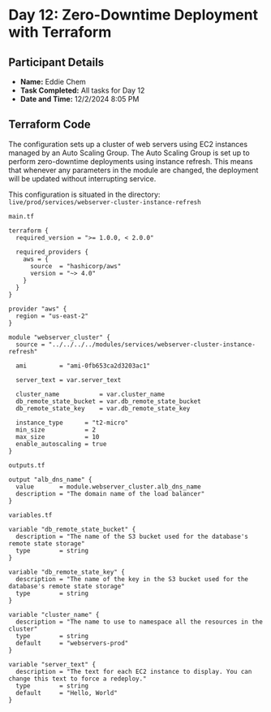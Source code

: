# Day 12: Zero-Downtime Deployment with Terraform

## Participant Details

- **Name:** Eddie Chem
- **Task Completed:** All tasks for Day 12 
- **Date and Time:** 12/2/2024 8:05 PM

## Terraform Code 
The configuration sets up a cluster of web servers using EC2 instances managed by an Auto Scaling Group.
The Auto Scaling Group is set up to perform zero-downtime deployments using instance refresh. This means that 
whenever any parameters in the module are changed, the deployment will be updated without interrupting service. 

This configuration is situated in the directory: `live/prod/services/webserver-cluster-instance-refresh`

`main.tf`
```hcl
terraform {
  required_version = ">= 1.0.0, < 2.0.0"

  required_providers {
    aws = {
      source  = "hashicorp/aws"
      version = "~> 4.0"
    }
  }
}

provider "aws" {
  region = "us-east-2"
}

module "webserver_cluster" {
  source = "../../../../modules/services/webserver-cluster-instance-refresh"

  ami         = "ami-0fb653ca2d3203ac1"

  server_text = var.server_text

  cluster_name           = var.cluster_name
  db_remote_state_bucket = var.db_remote_state_bucket
  db_remote_state_key    = var.db_remote_state_key

  instance_type      = "t2-micro"
  min_size           = 2
  max_size           = 10
  enable_autoscaling = true
}
```
`outputs.tf`
``` hcl
output "alb_dns_name" {
  value       = module.webserver_cluster.alb_dns_name
  description = "The domain name of the load balancer"
}
```
`variables.tf`
``` hcl
variable "db_remote_state_bucket" {
  description = "The name of the S3 bucket used for the database's remote state storage"
  type        = string
}

variable "db_remote_state_key" {
  description = "The name of the key in the S3 bucket used for the database's remote state storage"
  type        = string
}

variable "cluster_name" {
  description = "The name to use to namespace all the resources in the cluster"
  type        = string
  default     = "webservers-prod"
}

variable "server_text" {
  description = "The text for each EC2 instance to display. You can change this text to force a redeploy."
  type        = string
  default     = "Hello, World"
}
```
